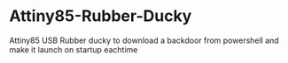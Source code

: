 # Attiny85-Rubber-Ducky
Attiny85 USB Rubber ducky to download a backdoor from powershell and make it launch on startup eachtime
